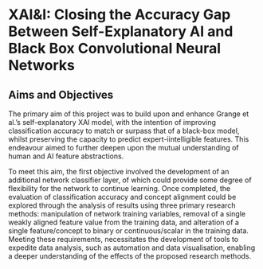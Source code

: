 # XAI&I: Closing the Accuracy Gap Between Self-Explanatory AI and Black Box Convolutional Neural Networks
## Aims and Objectives

The primary aim of this project was to build upon and enhance Grange et al.’s self-explanatory XAI model, with the intention of improving classification accuracy to match or surpass that of a black-box model, whilst preserving the capacity to predict expert-iintelligible features. This endeavour aimed to further deepen upon the mutual understanding of human and AI feature abstractions.

To meet this aim, the first objective involved the development of an additional network classifier layer, of which could provide some degree of flexibility for the network to continue learning. Once completed, the evaluation of classification accuracy and concept alignment could be explored through the analysis of results using three primary research methods: manipulation of network training variables, removal of a single weakly aligned feature value from the training data, and alteration of a single feature/concept to binary or continuous/scalar in the training data.
Meeting these requirements, necessitates the development of tools to expedite data analysis, such as automation and data visualisation, enabling a deeper understanding of the effects of the proposed research methods.
